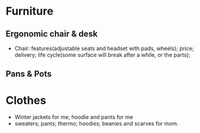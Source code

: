 # Furniture
## Ergonomic chair & desk
- Chair: features(adjustable seats and headset with pads, wheels); price; delivery; life cycle(some surface will break after a while, or the parts); 
## Pans & Pots

# Clothes
- Winter jackets for me; hoodie and pants for me
- sweaters; pants; thermo; hoodies; beanies and scarves for mom.
